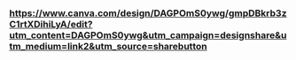 ### https://www.canva.com/design/DAGPOmS0ywg/gmpDBkrb3zC1rtXDihiLyA/edit?utm_content=DAGPOmS0ywg&utm_campaign=designshare&utm_medium=link2&utm_source=sharebutton